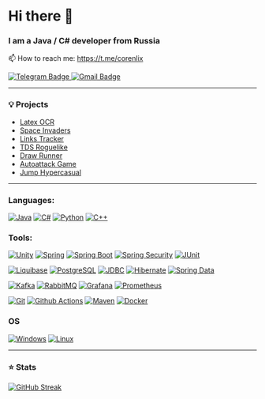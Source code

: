 # Hi there 👋

### I am a Java / C# developer from Russia
📫 How to reach me: https://t.me/corenlix

<a href="https://t.me/corenlix">
    <img src="https://img.shields.io/badge/Telegram-blue?style=for-the-badge&logo=telegram&logoColor=white" alt="Telegram Badge"/>
  </a>

 <a href="mailto:corenlix@gmail.com">
    <img src="https://img.shields.io/badge/Gmail-blue?style=for-the-badge&logo=gmail&logoColor=white" alt="Gmail Badge"/>
  </a>
  
  --- 

### 💡 Projects
- [Latex OCR](https://github.com/Corenlix/LatexOcrTelegram)
- [Space Invaders](https://github.com/Corenlix/SpaceInvaders)
- [Links Tracker](https://github.com/Corenlix/tinkoff-java-course)
- [TDS Roguelike](https://github.com/Corenlix/roguelike-tds-continue)
- [Draw Runner](https://github.com/Corenlix/TestHC)
- [Autoattack Game](https://github.com/Corenlix/Autoattack-game)
- [Jump Hypercasual](https://github.com/Corenlix/jump-hypercasual)
---
  
### Languages:
[![Java](https://img.shields.io/badge/java-black?style=for-the-badge&logo=openjdk)](https://github.com/corenlix)
[![C#](https://img.shields.io/badge/csharp-black?style=for-the-badge&logo=csharp)](https://github.com/corenlix)
[![Python](https://img.shields.io/badge/python-black?style=for-the-badge&logo=python)](https://github.com/corenlix)
[![C++](https://img.shields.io/badge/c++-black?style=for-the-badge&logo=cplusplus)](https://github.com/corenlix)

### Tools:
[![Unity](https://img.shields.io/badge/unity-black?style=for-the-badge&logo=unity)](https://github.com/corenlix)
[![Spring](https://img.shields.io/badge/spring-black?style=for-the-badge&logo=spring)](https://github.com/corenlix)
[![Spring Boot](https://img.shields.io/badge/boot-black?style=for-the-badge&logo=springboot)](https://github.com/corenlix)
[![Spring Security](https://img.shields.io/badge/security-black?style=for-the-badge&logo=springsecurity)](https://github.com/corenlix)
[![JUnit](https://img.shields.io/badge/junit-black?style=for-the-badge&logo=junit5)](https://github.com/corenlix)

[![Liquibase](https://img.shields.io/badge/liquibase-black?style=for-the-badge&logo=liquibase)](https://github.com/corenlix)
[![PostgreSQL](https://img.shields.io/badge/postgresql-black?style=for-the-badge&logo=postgresql)](https://github.com/corenlix)
[![JDBC](https://img.shields.io/badge/jdbc-black?style=for-the-badge&logo=jdbc)](https://github.com/corenlix)
[![Hibernate](https://img.shields.io/badge/hibernate-black?style=for-the-badge&logo=hibernate)](https://github.com/corenlix)
[![Spring Data](https://img.shields.io/badge/data-black?style=for-the-badge&logo=spring)](https://github.com/corenlix)

[![Kafka](https://img.shields.io/badge/kafka-black?style=for-the-badge&logo=apachekafka)](https://github.com/corenlix)
[![RabbitMQ](https://img.shields.io/badge/rabbitmq-black?style=for-the-badge&logo=rabbitmq)](https://github.com/corenlix)
[![Grafana](https://img.shields.io/badge/grafana-black?style=for-the-badge&logo=grafana)](https://github.com/corenlix)
[![Prometheus](https://img.shields.io/badge/prometheus-black?style=for-the-badge&logo=prometheus)](https://github.com/corenlix)

[![Git](https://img.shields.io/badge/git-black?style=for-the-badge&logo=git)](https://github.com/corenlix)
[![Github Actions](https://img.shields.io/badge/githubactions-black?style=for-the-badge&logo=githubactions)](https://github.com/corenlix)
[![Maven](https://img.shields.io/badge/maven-black?style=for-the-badge&logo=apachemaven)](https://github.com/corenlix)
[![Docker](https://img.shields.io/badge/docker-black?style=for-the-badge&logo=docker)](https://github.com/corenlix)

### OS
[![Windows](https://img.shields.io/badge/windows-black?style=for-the-badge&logo=windows)](https://github.com/corenlix)
[![Linux](https://img.shields.io/badge/linux-black?style=for-the-badge&logo=linux)](https://github.com/corenlix)

---

### ⭐ Stats
[![GitHub Streak](http://github-readme-streak-stats.herokuapp.com?user=Corenlix&theme=dark&background=000000)](https://git.io/streak-stats)
